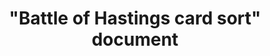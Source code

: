 ---
title: '"Battle of Hastings card sort" document'
taxonomies:
- reading
- highlighting
weight: 2
---